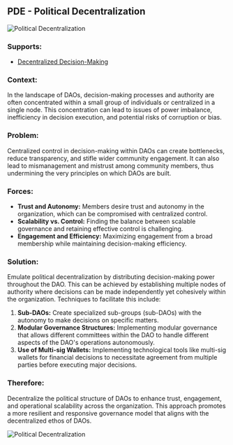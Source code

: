 ## PDE - Political Decentralization

![Political Decentralization](./output/illustrations/political_decentralization.png)

### Supports:
* [Decentralized Decision-Making](./decentralized_decision_making.html)

### Context:
In the landscape of DAOs, decision-making processes and authority are often concentrated within a small group of individuals or centralized in a single node. This concentration can lead to issues of power imbalance, inefficiency in decision execution, and potential risks of corruption or bias.

### Problem:
Centralized control in decision-making within DAOs can create bottlenecks, reduce transparency, and stifle wider community engagement. It can also lead to mismanagement and mistrust among community members, thus undermining the very principles on which DAOs are built.

### Forces:
- **Trust and Autonomy:** Members desire trust and autonomy in the organization, which can be compromised with centralized control.
- **Scalability vs. Control:** Finding the balance between scalable governance and retaining effective control is challenging.
- **Engagement and Efficiency:** Maximizing engagement from a broad membership while maintaining decision-making efficiency.

### Solution:
Emulate political decentralization by distributing decision-making power throughout the DAO. This can be achieved by establishing multiple nodes of authority where decisions can be made independently yet cohesively within the organization. Techniques to facilitate this include:
1. **Sub-DAOs:** Create specialized sub-groups (sub-DAOs) with the autonomy to make decisions on specific matters.
2. **Modular Governance Structures:** Implementing modular governance that allows different committees within the DAO to handle different aspects of the DAO's operations autonomously.
3. **Use of Multi-sig Wallets:** Implementing technological tools like multi-sig wallets for financial decisions to necessitate agreement from multiple parties before executing major decisions.

### Therefore:
Decentralize the political structure of DAOs to enhance trust, engagement, and operational scalability across the organization. This approach promotes a more resilient and responsive governance model that aligns with the decentralized ethos of DAOs.

![Political Decentralization](./output/political_decentralization_specific_graph.png)